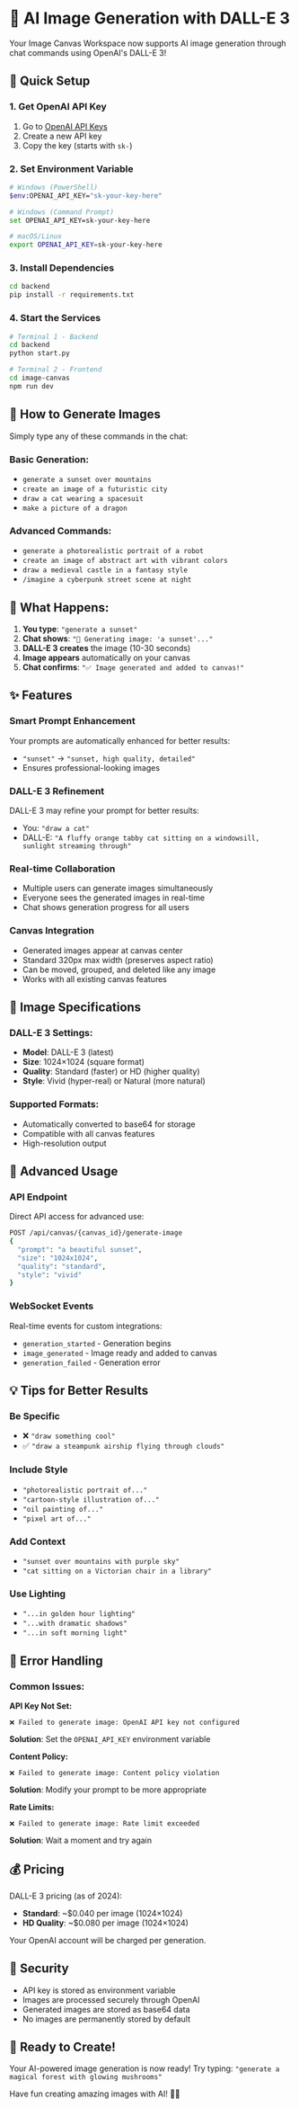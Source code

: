 # 🎨 AI Image Generation with DALL-E 3

Your Image Canvas Workspace now supports AI image generation through chat commands using OpenAI's DALL-E 3!

## 🚀 Quick Setup

### 1. Get OpenAI API Key
1. Go to [OpenAI API Keys](https://platform.openai.com/api-keys)
2. Create a new API key
3. Copy the key (starts with `sk-`)

### 2. Set Environment Variable
```bash
# Windows (PowerShell)
$env:OPENAI_API_KEY="sk-your-key-here"

# Windows (Command Prompt)  
set OPENAI_API_KEY=sk-your-key-here

# macOS/Linux
export OPENAI_API_KEY=sk-your-key-here
```

### 3. Install Dependencies
```bash
cd backend
pip install -r requirements.txt
```

### 4. Start the Services
```bash
# Terminal 1 - Backend
cd backend
python start.py

# Terminal 2 - Frontend  
cd image-canvas
npm run dev
```

## 💬 How to Generate Images

Simply type any of these commands in the chat:

### **Basic Generation:**
- `generate a sunset over mountains`
- `create an image of a futuristic city`
- `draw a cat wearing a spacesuit`
- `make a picture of a dragon`

### **Advanced Commands:**
- `generate a photorealistic portrait of a robot`
- `create an image of abstract art with vibrant colors`
- `draw a medieval castle in a fantasy style`
- `/imagine a cyberpunk street scene at night`

## 🎯 What Happens:

1. **You type**: `"generate a sunset"`
2. **Chat shows**: `"🎨 Generating image: 'a sunset'..."`
3. **DALL-E 3 creates** the image (10-30 seconds)
4. **Image appears** automatically on your canvas
5. **Chat confirms**: `"✅ Image generated and added to canvas!"`

## ✨ Features

### **Smart Prompt Enhancement**
Your prompts are automatically enhanced for better results:
- `"sunset"` → `"sunset, high quality, detailed"`
- Ensures professional-looking images

### **DALL-E 3 Refinement**  
DALL-E 3 may refine your prompt for better results:
- You: `"draw a cat"`
- DALL-E: `"A fluffy orange tabby cat sitting on a windowsill, sunlight streaming through"`

### **Real-time Collaboration**
- Multiple users can generate images simultaneously
- Everyone sees the generated images in real-time
- Chat shows generation progress for all users

### **Canvas Integration**
- Generated images appear at canvas center
- Standard 320px max width (preserves aspect ratio)
- Can be moved, grouped, and deleted like any image
- Works with all existing canvas features

## 🎨 Image Specifications

### **DALL-E 3 Settings:**
- **Model**: DALL-E 3 (latest)
- **Size**: 1024×1024 (square format)
- **Quality**: Standard (faster) or HD (higher quality)
- **Style**: Vivid (hyper-real) or Natural (more natural)

### **Supported Formats:**
- Automatically converted to base64 for storage
- Compatible with all canvas features
- High-resolution output

## 🔧 Advanced Usage

### **API Endpoint**
Direct API access for advanced use:
```bash
POST /api/canvas/{canvas_id}/generate-image
{
  "prompt": "a beautiful sunset",
  "size": "1024x1024", 
  "quality": "standard",
  "style": "vivid"
}
```

### **WebSocket Events**
Real-time events for custom integrations:
- `generation_started` - Generation begins
- `image_generated` - Image ready and added to canvas
- `generation_failed` - Generation error

## 💡 Tips for Better Results

### **Be Specific**
- ❌ `"draw something cool"`
- ✅ `"draw a steampunk airship flying through clouds"`

### **Include Style**
- `"photorealistic portrait of..."`
- `"cartoon-style illustration of..."`
- `"oil painting of..."`
- `"pixel art of..."`

### **Add Context**
- `"sunset over mountains with purple sky"`
- `"cat sitting on a Victorian chair in a library"`

### **Use Lighting**
- `"...in golden hour lighting"`
- `"...with dramatic shadows"`
- `"...in soft morning light"`

## 🚨 Error Handling

### **Common Issues:**

**API Key Not Set:**
```
❌ Failed to generate image: OpenAI API key not configured
```
**Solution**: Set the `OPENAI_API_KEY` environment variable

**Content Policy:**
```
❌ Failed to generate image: Content policy violation
```
**Solution**: Modify your prompt to be more appropriate

**Rate Limits:**
```
❌ Failed to generate image: Rate limit exceeded
```
**Solution**: Wait a moment and try again

## 💰 Pricing

DALL-E 3 pricing (as of 2024):
- **Standard**: ~$0.040 per image (1024×1024)
- **HD Quality**: ~$0.080 per image (1024×1024)

Your OpenAI account will be charged per generation.

## 🔐 Security

- API key is stored as environment variable
- Images are processed securely through OpenAI
- Generated images are stored as base64 data
- No images are permanently stored by default

## 🚀 Ready to Create!

Your AI-powered image generation is now ready! Try typing:
`"generate a magical forest with glowing mushrooms"`

Have fun creating amazing images with AI! 🎨✨
